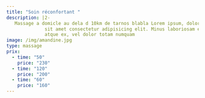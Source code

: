 ```yaml
---
title: "Soin réconfortant "
description: |2-
   Massage a domicle au dela d 10km de tarnos blabla Lorem ipsum, dolor
              sit amet consectetur adipisicing elit. Minus laboriosam eum vitae
              atque ex, vel dolor totam numquam
image: /img/amandine.jpg
type: massage
prix:
  - time: "50"
    price: "230"
  - time: "120"
    price: "200"
  - time: "60"
    price: "160"
---
```

